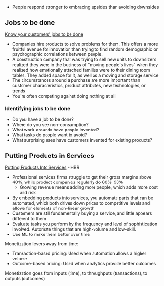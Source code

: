 * People respond stronger to embracing upsides than avoiding downsides

## Jobs to be done

[Know your customers' jobs to be done](https://hbr.org/2016/09/know-your-customers-jobs-to-be-done)

* Companies hire products to solve problems for them. This offers a more fruitful avenue for innovation than trying to find random demographic or psychographic correlations between people.
* A construction company that was trying to sell new units to downsizers realized they were in the business of "moving people's lives" when they realized how emotionally attached families were to their dining room tables. They added space for it, as well as a moving and storage service
* The circumstances around a purchase are more important than customer characteristics, product attributes, new technologies, or trends
* You're often competing against doing nothing at all

### Identifying jobs to be done

* Do you have a job to be done?
* Where do you see non-consumption?
* What work-arounds have people invented?
* What tasks do people want to avoid?
* What surprising uses have customers invented for existing products?

## Putting Products in Services

[Putting Products Into Services](https://hbr.org/2016/09/putting-products-into-services) - HBR

* Professional services firms struggle to get their gross margins above 40%, while product companies regularly do 60%-90%
    * Growing revenue means adding more people, which adds more cost and risk
* By embedding products into services, you automate parts that can be automated, which both drives down prices to competitive levels and allows for elements of non-linear growth
* Customers are still fundamentally buying a service, and little appears different to them
* Evaluate tasks you perform by the frequency and level of sophistication involved. Automate things that are high-volume and low-skill.
* Use ML to make them better over time

Monetization levers away from time:
* Transaction-based pricing: Used when automation allows a higher volume
* Outcome-based pricing: Used when analytics provide better outcomes

Monetization goes from inputs (time), to throughputs (transactions), to outputs (outcomes)
